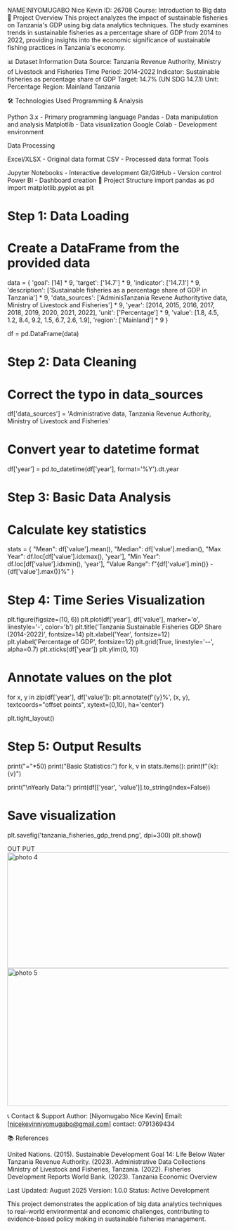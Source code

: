 NAME:NIYOMUGABO Nice Kevin
ID: 26708
Course: Introduction to Big data
📘 Project Overview
This project analyzes the impact of sustainable fisheries on Tanzania's GDP using big data analytics techniques. The study examines trends in sustainable fisheries as a percentage share of GDP from 2014 to 2022, providing insights into the economic significance of sustainable fishing practices in Tanzania's economy.

📊 Dataset Information
Data Source: Tanzania Revenue Authority, Ministry of Livestock and Fisheries
Time Period: 2014-2022
Indicator: Sustainable fisheries as percentage share of GDP
Target: 14.7% (UN SDG 14.7.1)
Unit: Percentage
Region: Mainland Tanzania

🛠️ Technologies Used
Programming & Analysis

Python 3.x - Primary programming language
Pandas - Data manipulation and analysis
Matplotlib - Data visualization
Google Colab - Development environment

Data Processing

Excel/XLSX - Original data format
CSV - Processed data format
Tools

Jupyter Notebooks - Interactive development
Git/GitHub - Version control
Power BI - Dashboard creation 
📁 Project Structure
import pandas as pd
import matplotlib.pyplot as plt

# Step 1: Data Loading
# Create a DataFrame from the provided data
data = {
    'goal': [14] * 9,
    'target': ['14.7'] * 9,
    'indicator': ['14.7.1'] * 9,
    'description': ['Sustainable fisheries as a percentage share of GDP in Tanzania'] * 9,
    'data_sources': ['AdminisTanzania Revene Authoritytive data, Ministry of Livestock and Fisheries'] * 9,
    'year': [2014, 2015, 2016, 2017, 2018, 2019, 2020, 2021, 2022],
    'unit': ['Percentage'] * 9,
    'value': [1.8, 4.5, 1.2, 8.4, 9.2, 1.5, 6.7, 2.6, 1.9],
    'region': ['Mainland'] * 9
}

df = pd.DataFrame(data)

# Step 2: Data Cleaning
# Correct the typo in data_sources
df['data_sources'] = 'Administrative data, Tanzania Revenue Authority, Ministry of Livestock and Fisheries'

# Convert year to datetime format
df['year'] = pd.to_datetime(df['year'], format='%Y').dt.year

# Step 3: Basic Data Analysis
# Calculate key statistics
stats = {
    "Mean": df['value'].mean(),
    "Median": df['value'].median(),
    "Max Year": df.loc[df['value'].idxmax(), 'year'],
    "Min Year": df.loc[df['value'].idxmin(), 'year'],
    "Value Range": f"{df['value'].min()} - {df['value'].max()}%"
}

# Step 4: Time Series Visualization
plt.figure(figsize=(10, 6))
plt.plot(df['year'], df['value'], marker='o', linestyle='-', color='b')
plt.title('Tanzania Sustainable Fisheries GDP Share (2014-2022)', fontsize=14)
plt.xlabel('Year', fontsize=12)
plt.ylabel('Percentage of GDP', fontsize=12)
plt.grid(True, linestyle='--', alpha=0.7)
plt.xticks(df['year'])
plt.ylim(0, 10)

# Annotate values on the plot
for x, y in zip(df['year'], df['value']):
    plt.annotate(f'{y}%', (x, y), textcoords="offset points",
                 xytext=(0,10), ha='center')

plt.tight_layout()

# Step 5: Output Results
print("="*50)
print("Basic Statistics:")
for k, v in stats.items():
    print(f"{k}: {v}")

print("\nYearly Data:")
print(df[['year', 'value']].to_string(index=False))

# Save visualization
plt.savefig('tanzania_fisheries_gdp_trend.png', dpi=300)
plt.show()

OUT PUT
<img width="725" height="263" alt="photo 4" src="https://github.com/user-attachments/assets/650160d8-e3ec-4a1b-9d6f-29278ca1e41f" />
<img width="595" height="314" alt="photo 5" src="https://github.com/user-attachments/assets/538acf44-f99a-4a45-a839-54f52d377419" />

📞 Contact & Support
Author: [Niyomugabo Nice Kevin]
Email: [nicekevinniyomugabo@gmail.com]
contact: 0791369434

📚 References

United Nations. (2015). Sustainable Development Goal 14: Life Below Water
Tanzania Revenue Authority. (2023). Administrative Data Collections
Ministry of Livestock and Fisheries, Tanzania. (2022). Fisheries Development Reports
World Bank. (2023). Tanzania Economic Overview

Last Updated: August 2025
Version: 1.0.0
Status: Active Development

This project demonstrates the application of big data analytics techniques to real-world environmental and economic challenges, contributing to evidence-based policy making in sustainable fisheries management.








